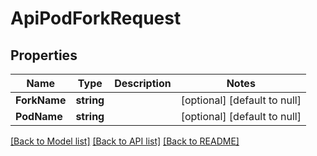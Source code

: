 # ApiPodForkRequest

## Properties
Name | Type | Description | Notes
------------ | ------------- | ------------- | -------------
**ForkName** | **string** |  | [optional] [default to null]
**PodName** | **string** |  | [optional] [default to null]

[[Back to Model list]](../README.md#documentation-for-models) [[Back to API list]](../README.md#documentation-for-api-endpoints) [[Back to README]](../README.md)


